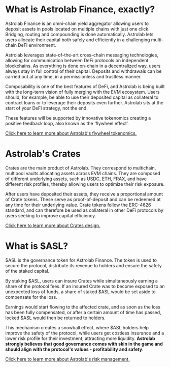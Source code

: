 # What is Astrolab Finance, exactly?

Astrolab Finance is an omni-chain yield aggregator allowing users to deposit assets in pools located on multiple chains with just one click. Bridging, routing and compounding is done automatically. Astrolab lets users allocate their capital both safely and efficiently in a challenging multi-chain DeFi environment.

Astrolab leverages state-of-the-art cross-chain messaging technologies, allowing for communication between DeFi protocols on independent blockchains. As everything is done on-chain in a decentralized way, users always stay in full control of their capital. Deposits and withdrawals can be carried out at any time, in a permissionless and trustless manner.

Composability is one of the best features of DeFi, and Astrolab is being built with the long-term vision of fully merging with the EVM ecosystem. Users should, for example, be able to use their deposited capital as collateral to contract loans or to leverage their deposits even further. Astrolab sits at the start of your DeFi strategy, not the end.

These features will be supported by innovative tokenomics creating a positive feedback loop, also known as the ‘flywheel effect’.

[Click here to learn more about Astrolab's flywheel tokenomics.](/tokenomics/flywheel.html)

# Astrolab's Crates

Crates are the main product of Astrolab. They correspond to multichain, multipool vaults allocating assets across EVM chains. They are composed of different underlying assets, such as USDC, ETH, FRAX, and have different risk profiles, thereby allowing users to optimize their risk exposure.

After users have deposited their assets, they receive a proportional amount of Crate tokens. These serve as proof-of-deposit and can be redeemed at any time for their underlying value. Crate tokens follow the ERC-4626 standard, and can therefore be used as collateral in other DeFi protocols by users seeking to improve capital efficiency.

[Click here to learn more about Crates design.](/product/crates101.html)

# What is $ASL?

$ASL is the governance token for Astrolab Finance. The token is used to secure the protocol, distribute its revenue to holders and ensure the safety of the staked capital.

By staking $ASL, users can insure Crates while simultaneously earning a share of the protocol fees. If an insured Crate was to become exposed to an unexpected loss of funds, a share of staked $ASL would be set aside to compensate for the loss.

Earnings would start flowing to the affected crate, and as soon as the loss has been fully compensated, or after a certain amount of time has passed, locked $ASL would then be returned to holders.

This mechanism creates a snowball effect, where $ASL holders help improve the safety of the protocol, while users get costless insurance and a lower risk profile for their investment, attracting more liquidity. **Astrolab strongly believes that good governance comes with skin in the game and should align with the protocol's values - profitability and safety**.

[Click here to learn more about Astrolab's risk management.](/safu/principles.html)

